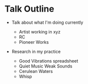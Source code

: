 # Talk Outline

- Talk about what I'm doing currently
	- Artist working in xyz
	- RC
	- Pioneer Works

- Research in my practice
	- Good Vibrations spreadsheet
	- Quiet Music Weak Sounds
	- Cerulean Waters
	- Whisp
